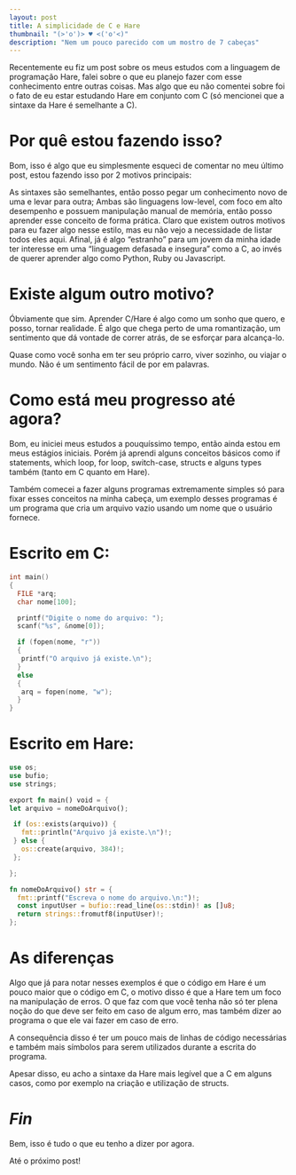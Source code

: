 ```yaml
---
layout: post
title: A simplicidade de C e Hare
thumbnail: "(>'o')> ♥ <('o'<)"
description: "Nem um pouco parecido com um mostro de 7 cabeças"
---
```


<p>Recentemente eu fiz um post sobre os meus estudos com a linguagem de
programação Hare, falei sobre o que eu planejo fazer com esse conhecimento
entre outras coisas. Mas algo que eu não comentei sobre foi o fato de eu estar
estudando Hare em conjunto com C (só mencionei que a sintaxe da Hare é
semelhante a C).</p>

<h1>Por quê estou fazendo isso?</h1>

<p>Bom, isso é algo que eu simplesmente esqueci de comentar no meu último post, estou fazendo isso
por 2 motivos principais:</p>

<p>As sintaxes são semelhantes, então posso pegar
um conhecimento novo de uma e levar para outra; Ambas são linguagens low-level,
com foco em alto desempenho e possuem manipulação manual de memória, então
posso aprender esse conceito de forma prática. Claro que existem outros motivos
para eu fazer algo nesse estilo, mas eu não vejo a necessidade de listar todos
eles aqui. Afinal, já é algo “estranho” para um jovem da minha idade ter
interesse em uma “linguagem defasada e insegura” como a C, ao invés de querer
aprender algo como Python, Ruby ou Javascript.</p>

<h1>Existe algum outro motivo?</h1>

<p>Óbviamente que sim. Aprender C/Hare é algo como um sonho que
quero, e posso, tornar realidade. É algo que chega perto de uma romantização,
um sentimento que dá vontade de correr atrás, de se esforçar para
alcança-lo.</p>

<p>Quase como você sonha em ter seu próprio carro, viver
sozinho, ou viajar o mundo. Não é um sentimento fácil de por em palavras.</p>

<h1>Como está meu progresso até agora?</h1>

<p>Bom, eu iniciei meus estudos a
pouquíssimo tempo, então ainda estou em meus estágios iniciais. Porém já
aprendi alguns conceitos básicos como if statements, which loop, for loop,
switch-case, structs e alguns types também (tanto em C quanto em Hare).</p>

<p>Também comecei a fazer alguns programas extremamente simples só para fixar
esses conceitos na minha cabeça, um exemplo desses programas é um programa que
cria um arquivo vazio usando um nome que o usuário fornece.</p>

<h1>Escrito em C:</h1>

```c
int main()
{
  FILE *arq;
  char nome[100];

  printf("Digite o nome do arquivo: ");
  scanf("%s", &nome[0]);

  if (fopen(nome, "r"))
  {
   printf("O arquivo já existe.\n");
  }
  else
  {
   arq = fopen(nome, "w");
  }
}
```

<h1>Escrito em Hare:</h1>

```rust
use os;
use bufio;
use strings;

export fn main() void = {
let arquivo = nomeDoArquivo();

 if (os::exists(arquivo)) {
   fmt::println("Arquivo já existe.\n")!;
 } else {
   os::create(arquivo, 384)!;
 };

};

fn nomeDoArquivo() str = {
  fmt::printf("Escreva o nome do arquivo.\n:")!;
  const inputUser = bufio::read_line(os::stdin)! as []u8;
  return strings::fromutf8(inputUser)!;
};
```

<h1>As diferenças</h1>

<p>Algo que já para notar nesses exemplos é que o código
em Hare é um pouco maior que o código em C, o motivo disso é que a Hare tem um
foco na manipulação de erros. O que faz com que você tenha não só ter plena
noção do que deve ser feito em caso de algum erro, mas também dizer ao programa
o que ele vai fazer em caso de erro.</p>

<p>A consequência disso é ter um pouco
mais de linhas de código necessárias e também mais símbolos para serem
utilizados durante a escrita do programa.</p>

<p>Apesar disso, eu acho a
sintaxe da Hare mais legível que a C em alguns casos, como por exemplo na
criação e utilização de structs.</p>

<h1><em>Fin</em></h1>

<p>Bem, isso é tudo o que eu tenho a dizer por agora.</p>

<p>Até o próximo post!</p>

